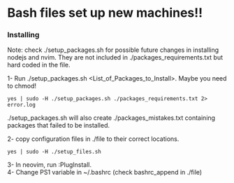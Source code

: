 # Bash files set up  new machines!!


### Installing

Note: check ./setup_packages.sh for possible future changes in installing nodejs and nvim. They are not included in ./packages_requirements.txt but hard coded in the file.

1- Run ./setup_packages.sh <List_of_Packages_to_Install>. Maybe you need to chmod! <br />

```
yes | sudo -H ./setup_packages.sh ./packages_requirements.txt 2> error.log
```
./setup_packages.sh will also create ./packages_mistakes.txt containing packages that failed to be installed.<br />

2- copy configuration files in ./file to their correct locations.<br />

```
yes | sudo -H ./setup_files.sh
```

3- In neovim, run :PlugInstall. <br />
4- Change PS1 variable in ~/.bashrc (check bashrc_append in ./file) <br />
